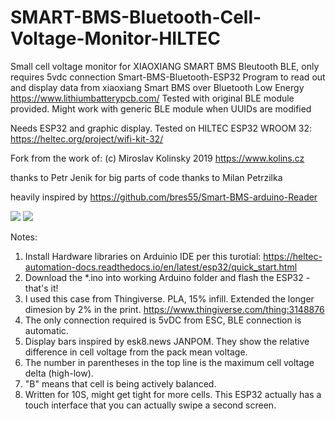 # SMART-BMS-Bluetooth-Cell-Voltage-Monitor-HILTEC
Small cell voltage monitor for XIAOXIANG SMART BMS Bleutooth BLE, only requires 5vdc connection
Smart-BMS-Bluetooth-ESP32
Program to read out and display data from xiaoxiang Smart BMS over Bluetooth Low Energy
https://www.lithiumbatterypcb.com/
Tested with original BLE module provided. Might work with generic BLE module when UUIDs are modified

Needs ESP32 and graphic display.
Tested on HILTEC ESP32 WROOM 32: https://heltec.org/project/wifi-kit-32/

Fork from the work of: (c) Miroslav Kolinsky 2019 https://www.kolins.cz

thanks to Petr Jenik for big parts of code
thanks to Milan Petrzilka

heavily inspired by https://github.com/bres55/Smart-BMS-arduino-Reader

![](esp32.gif) 
![](esp32.jpg)

Notes:

1. Install Hardware libraries on Arduinio IDE per this turotial: https://heltec-automation-docs.readthedocs.io/en/latest/esp32/quick_start.html
2. Download the *.ino into working Arduino folder and flash the ESP32 - that's it!
3. I used this case from Thingiverse. PLA, 15% infill. Extended the longer dimesion by 2% in the print. https://www.thingiverse.com/thing:3148876
4. The only connection required is 5vDC from ESC, BLE connection is automatic.
5. Display bars inspired by esk8.news JANPOM.  They show the relative difference in cell voltage from the pack mean voltage.  
6. The number in parentheses in the top line is the maximum cell voltage delta (high-low).
7. "B" means that cell is being actively balanced.
8. Written for 10S, might get tight for more cells.  This ESP32 actually has a touch interface that you can actually swipe a second screen.  
